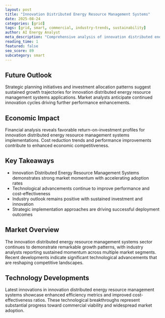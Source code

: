 ```yaml
---
layout: post
title: "Innovation Distributed Energy Resource Management Systems"
date: 2025-08-24
categories: [grid]
tags: [grid, smart, commercial, industry-trends, sustainability]
author: AI Energy Analyst
meta_description: "Comprehensive analysis of innovation distributed energy resource management systems covering market trends, technology developments, and industry outlook. Discover key insights and future projections."
reading_time: 1
featured: false
seo_score: 89
subcategory: smart
---
```


## Future Outlook

Strategic planning initiatives and investment allocation patterns suggest sustained growth trajectories for innovation distributed energy resource management systems applications. Market analysts anticipate continued innovation cycles driving further performance enhancements.

## Economic Impact

Financial analysis reveals favorable return-on-investment profiles for innovation distributed energy resource management systems implementations. Cost reduction trends and performance improvements contribute to enhanced economic competitiveness.

## Key Takeaways

- Innovation Distributed Energy Resource Management Systems demonstrates strong market momentum with accelerating adoption rates
- Technological advancements continue to improve performance and cost-effectiveness
- Industry outlook remains positive with sustained investment and innovation
- Strategic implementation approaches are driving successful deployment outcomes

## Market Overview

The innovation distributed energy resource management systems sector continues to demonstrate remarkable growth patterns, with industry analysts reporting sustained momentum across multiple market segments. Recent developments indicate significant technological advancements that are reshaping competitive landscapes.

## Technology Developments

Latest innovations in innovation distributed energy resource management systems showcase enhanced efficiency metrics and improved cost-effectiveness ratios. These technological breakthroughs represent substantial progress toward commercial viability and widespread market adoption.

